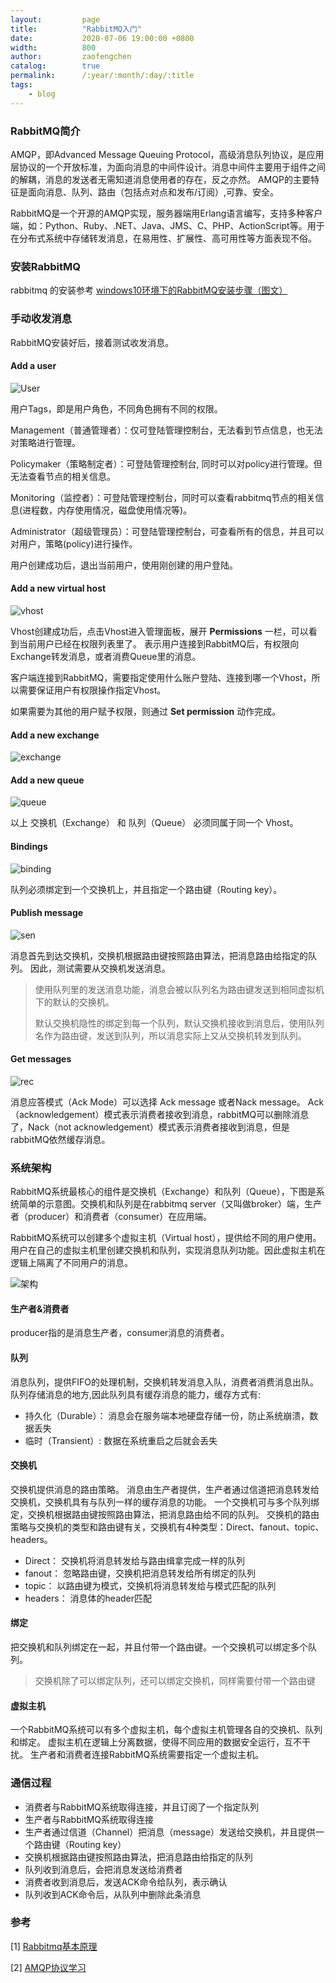```yaml
---
layout:         page
title:          "RabbitMQ入门"
date:           2020-07-06 19:00:00 +0800
width:          800
author:         zaofengchen
catalog:        true
permalink:      /:year/:month/:day/:title
tags:
    - blog
---
```


### RabbitMQ简介
AMQP，即Advanced Message Queuing Protocol，高级消息队列协议，是应用层协议的一个开放标准，为面向消息的中间件设计。消息中间件主要用于组件之间的解耦，消息的发送者无需知道消息使用者的存在，反之亦然。
AMQP的主要特征是面向消息、队列、路由（包括点对点和发布/订阅）,可靠、安全。

RabbitMQ是一个开源的AMQP实现，服务器端用Erlang语言编写，支持多种客户端，如：Python、Ruby、.NET、Java、JMS、C、PHP、ActionScript等。用于在分布式系统中存储转发消息，在易用性、扩展性、高可用性等方面表现不俗。

### 安装RabbitMQ
rabbitmq 的安装参考 [windows10环境下的RabbitMQ安装步骤（图文）](https://blog.csdn.net/weixin_39735923/article/details/79288578)

### 手动收发消息
RabbitMQ安装好后，接着测试收发消息。
#### Add a user
<img src="http://tvax3.sinaimg.cn/large/7d4c6366gy1ggh4kwv049j20yt09y74f.jpg" alt="User" width="{{ page.width}}" align="bottom" />

用户Tags，即是用户角色，不同角色拥有不同的权限。

Management（普通管理者）：仅可登陆管理控制台，无法看到节点信息，也无法对策略进行管理。

Policymaker（策略制定者）：可登陆管理控制台, 同时可以对policy进行管理。但无法查看节点的相关信息。

Monitoring（监控者）：可登陆管理控制台，同时可以查看rabbitmq节点的相关信息(进程数，内存使用情况，磁盘使用情况等)。

Administrator（超级管理员）：可登陆管理控制台，可查看所有的信息，并且可以对用户，策略(policy)进行操作。

用户创建成功后，退出当前用户，使用刚创建的用户登陆。

#### Add a new virtual host
<img src="http://tvax3.sinaimg.cn/large/7d4c6366gy1ggh4nhxbevj20yt09jt90.jpg" alt="vhost" width="{{ page.width}}" align="bottom" />

Vhost创建成功后，点击Vhost进入管理面板，展开 **Permissions** 一栏，可以看到当前用户已经在权限列表里了。
表示用户连接到RabbitMQ后，有权限向Exchange转发消息，或者消费Queue里的消息。

客户端连接到RabbitMQ，需要指定使用什么账户登陆、连接到哪一个Vhost，所以需要保证用户有权限操作指定Vhost。

如果需要为其他的用户赋予权限，则通过 **Set permission** 动作完成。

#### Add a new exchange
<img src="http://tvax3.sinaimg.cn/large/7d4c6366gy1ggh4nw55uvj20yd08jglm.jpg" alt="exchange" width="{{ page.width}}" align="bottom" />


#### Add a new queue
<img src="http://tva3.sinaimg.cn/large/7d4c6366gy1ggh4od56x6j20yt08fq32.jpg" alt="queue" width="{{ page.width}}" align="bottom" />

以上 交换机（Exchange） 和 队列（Queue） 必须同属于同一个 Vhost。

#### Bindings
<img src="http://tva1.sinaimg.cn/large/7d4c6366gy1ggh4ou20p0j20yt0c80sx.jpg" alt="binding" width="{{ page.width}}" align="bottom" />

队列必须绑定到一个交换机上，并且指定一个路由键（Routing key）。

#### Publish message
<img src="http://tvax4.sinaimg.cn/large/7d4c6366gy1gghaxc3ovuj20yt0e3jrl.jpg" alt="sen" width="{{ page.width}}" align="bottom" />

消息首先到达交换机，交换机根据路由键按照路由算法，把消息路由给指定的队列。
因此，测试需要从交换机发送消息。

>使用队列里的发送消息功能，消息会被以队列名为路由键发送到相同虚拟机下的默认的交换机。
>
>默认交换机隐性的绑定到每一个队列，默认交换机接收到消息后，使用队列名作为路由键，发送到队列，所以消息实际上又从交换机转发到队列。

#### Get messages
<img src="http://tvax2.sinaimg.cn/large/7d4c6366gy1gghaxp650uj20y80ckq34.jpg" alt="rec" width="{{ page.width}}" align="bottom" />

消息应答模式（Ack Mode）可以选择 Ack message 或者Nack message。
Ack（acknowledgement）模式表示消费者接收到消息，rabbitMQ可以删除消息了，Nack（not acknowledgement）模式表示消费者接收到消息，但是rabbitMQ依然缓存消息。

### 系统架构
RabbitMQ系统最核心的组件是交换机（Exchange）和队列（Queue），下图是系统简单的示意图。交换机和队列是在rabbitmq server（又叫做broker）端，生产者（producer）和消费者（consumer）在应用端。

RabbitMQ系统可以创建多个虚拟主机（Virtual host），提供给不同的用户使用。用户在自己的虚拟主机里创建交换机和队列，实现消息队列功能。因此虚拟主机在逻辑上隔离了不同用户的消息。

<img src="http://tva3.sinaimg.cn/large/7d4c6366gy1ggh4yfepdyj210c0nsn4b.jpg" alt="架构" width="{{ page.width}}" align="bottom" />

#### 生产者&消费者
producer指的是消息生产者，consumer消息的消费者。

#### 队列
消息队列，提供FIFO的处理机制，交换机转发消息入队，消费者消费消息出队。
队列存储消息的地方,因此队列具有缓存消息的能力，缓存方式有:
- 持久化（Durable）：       消息会在服务端本地硬盘存储一份，防止系统崩溃，数据丢失
- 临时（Transient）:        数据在系统重启之后就会丢失

#### 交换机
交换机提供消息的路由策略。
消息由生产者提供，生产者通过信道把消息转发给交换机，交换机具有与队列一样的缓存消息的功能。
一个交换机可与多个队列绑定，交换机根据路由键按照路由算法，把消息路由给不同的队列。
交换机的路由策略与交换机的类型和路由键有关，交换机有4种类型：Direct、fanout、topic、headers。
- Direct：    交换机将消息转发给与路由缉拿完成一样的队列
- fanout：    忽略路由键，交换机把消息转发给所有绑定的队列
- topic：     以路由键为模式，交换机将消息转发给与模式匹配的队列
- headers：   消息体的header匹配

#### 绑定
把交换机和队列绑定在一起，并且付带一个路由键。一个交换机可以绑定多个队列。

>交换机除了可以绑定队列，还可以绑定交换机，同样需要付带一个路由键

#### 虚拟主机
一个RabbitMQ系统可以有多个虚拟主机，每个虚拟主机管理各自的交换机、队列和绑定。
虚拟主机在逻辑上分离数据，使得不同应用的数据安全运行，互不干扰。
生产者和消费者连接RabbitMQ系统需要指定一个虚拟主机。

### 通信过程
- 消费者与RabbitMQ系统取得连接，并且订阅了一个指定队列
- 生产者与RabbitMQ系统取得连接
- 生产者通过信道（Channel）把消息（message）发送给交换机，并且提供一个路由键（Routing key）
- 交换机根据路由键按照路由算法，把消息路由给指定的队列
- 队列收到消息后，会把消息发送给消费者
- 消费者收到消息后，发送ACK命令给队列，表示确认
- 队列收到ACK命令后，从队列中删除此条消息

### 参考
[1] [Rabbitmq基本原理](https://www.cnblogs.com/jun-ma/p/4840869.html)

[2] [AMQP协议学习](https://zhuanlan.zhihu.com/p/147675691)